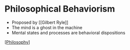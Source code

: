 # Philosophical Behaviorism

- Proposed by [[Gilbert Ryle]]
- The mind is a ghost in the machine
- Mental states and processes are behavioral dispositions

[[Philosophy]]

[//begin]: # "Autogenerated link references for markdown compatibility"
[philosophy]: philosophy "Philosophy"
[//end]: # "Autogenerated link references"